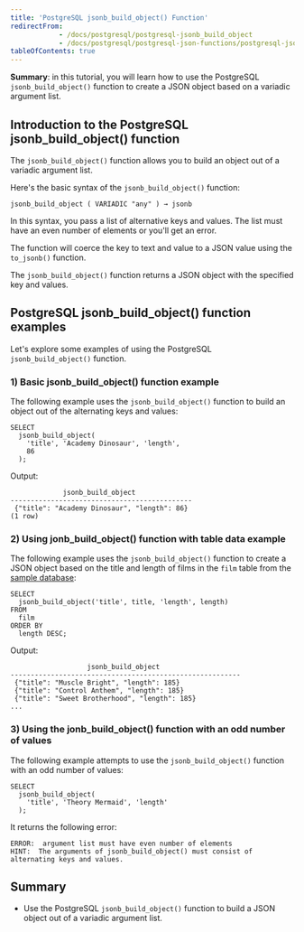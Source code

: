 ```yaml
---
title: 'PostgreSQL jsonb_build_object() Function'
redirectFrom:
            - /docs/postgresql/postgresql-jsonb_build_object 
            - /docs/postgresql/postgresql-json-functions/postgresql-jsonb_build_object
tableOfContents: true
---
```


**Summary**: in this tutorial, you will learn how to use the PostgreSQL `jsonb_build_object()` function to create a JSON object based on a variadic argument list.

## Introduction to the PostgreSQL jsonb_build_object() function

The `jsonb_build_object()` function allows you to build an object out of a variadic argument list.

Here's the basic syntax of the `jsonb_build_object()` function:

```
jsonb_build_object ( VARIADIC "any" ) → jsonb
```

In this syntax, you pass a list of alternative keys and values. The list must have an even number of elements or you'll get an error.

The function will coerce the key to text and value to a JSON value using the `to_jsonb()` function.

The `jsonb_build_object()` function returns a JSON object with the specified key and values.

## PostgreSQL jsonb_build_object() function examples

Let's explore some examples of using the PostgreSQL `jsonb_build_object()` function.

### 1) Basic jsonb_build_object() function example

The following example uses the `jsonb_build_object()` function to build an object out of the alternating keys and values:

```
SELECT
  jsonb_build_object(
    'title', 'Academy Dinosaur', 'length',
    86
  );
```

Output:

```
             jsonb_build_object
---------------------------------------------
 {"title": "Academy Dinosaur", "length": 86}
(1 row)
```

### 2) Using jonb_build_object() function with table data example

The following example uses the `jsonb_build_object()` function to create a JSON object based on the title and length of films in the `film` table from the [sample database](/docs/postgresql/postgresql-getting-started/postgresql-sample-database):

```
SELECT
  jsonb_build_object('title', title, 'length', length)
FROM
  film
ORDER BY
  length DESC;
```

Output:

```
                   jsonb_build_object
---------------------------------------------------------
 {"title": "Muscle Bright", "length": 185}
 {"title": "Control Anthem", "length": 185}
 {"title": "Sweet Brotherhood", "length": 185}
...
```

### 3) Using the jonb_build_object() function with an odd number of values

The following example attempts to use the `jsonb_build_object()` function with an odd number of values:

```
SELECT
  jsonb_build_object(
    'title', 'Theory Mermaid', 'length'
  );
```

It returns the following error:

```
ERROR:  argument list must have even number of elements
HINT:  The arguments of jsonb_build_object() must consist of alternating keys and values.
```

## Summary

- Use the PostgreSQL `jsonb_build_object()` function to build a JSON object out of a variadic argument list.
